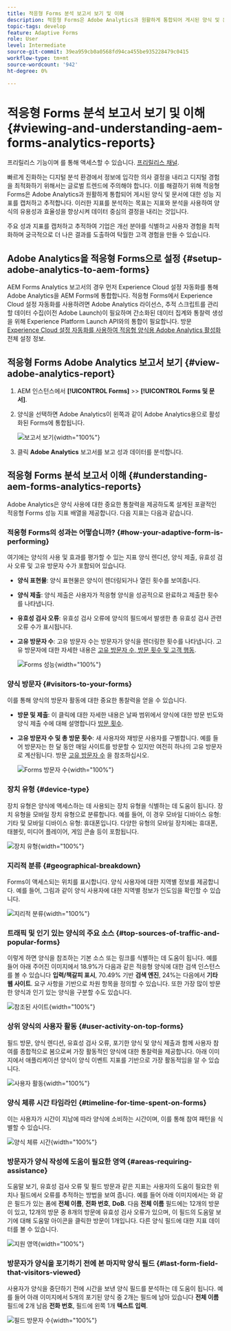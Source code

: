 ```yaml
---
title: 적응형 Forms 분석 보고서 보기 및 이해
description: 적응형 Forms은 Adobe Analytics과 원활하게 통합되어 게시된 양식 및 문서에 대한 성능 지표를 캡처하고 추적합니다.
topic-tags: develop
feature: Adaptive Forms
role: User
level: Intermediate
source-git-commit: 39ea959cb0a0568fd94ca455be935228479c0415
workflow-type: tm+mt
source-wordcount: '942'
ht-degree: 0%

---
```



# 적응형 Forms 분석 보고서 보기 및 이해 {#viewing-and-understanding-aem-forms-analytics-reports}

<span class="preview"> 프리릴리스 기능이며 를 통해 액세스할 수 있습니다. [프리릴리스 채널](https://experienceleague.adobe.com/docs/experience-manager-cloud-service/content/release-notes/prerelease.html#new-features). </span>

빠르게 진화하는 디지털 분석 환경에서 정보에 입각한 의사 결정을 내리고 디지털 경험을 최적화하기 위해서는 글로벌 트렌드에 주의해야 합니다. 이를 해결하기 위해 적응형 Forms은 Adobe Analytics과 원활하게 통합되어 게시된 양식 및 문서에 대한 성능 지표를 캡처하고 추적합니다. 이러한 지표를 분석하는 목표는 지표와 분석을 사용하여 양식의 유용성과 효율성을 향상시켜 데이터 중심의 결정을 내리는 것입니다.

주요 성과 지표를 캡처하고 추적하여 기업은 개선 분야를 식별하고 사용자 경험을 최적화하며 궁극적으로 더 나은 결과를 도출하여 탁월한 고객 경험을 만들 수 있습니다.

## Adobe Analytics을 적응형 Forms으로 설정 {#setup-adobe-analytics-to-aem-forms}

AEM Forms Analytics 보고서의 경우 먼저 Experience Cloud 설정 자동화를 통해 Adobe Analytics을 AEM Forms에 통합합니다. 적응형 Forms에서 Experience Cloud 설정 자동화를 사용하려면 Adobe Analytics 라이선스, 추적 스크립트를 관리할 데이터 수집(이전 Adobe Launch)이 필요하며 간소화된 데이터 집계와 통찰력 생성을 위해 Experience Platform Launch API와의 통합이 필요합니다. 방문 [Experience Cloud 설정 자동화를 사용하여 적응형 양식용 Adobe Analytics 활성화](/help/forms/forms-experience-cloud-setup-automation.md) 전체 설정 정보.

## 적응형 Forms Adobe Analytics 보고서 보기 {#view-adobe-analytics-report}

1. AEM 인스턴스에서 **[!UICONTROL Forms]** >> **[!UICONTROL Forms 및 문서]**.
1. 양식을 선택하면 Adobe Analytics이 왼쪽과 같이 Adobe Analytics용으로 활성화된 Forms에 통합됩니다.

   ![보고서 보기](assets/activ-aa.png){width="100%"}

1. 클릭 **Adobe Analytics** 보고서를 보고 성과 데이터를 분석합니다.

## 적응형 Forms 분석 보고서 이해 {#understanding-aem-forms-analytics-reports}

Adobe Analytics은 양식 사용에 대한 중요한 통찰력을 제공하도록 설계된 포괄적인 적응형 Forms 성능 지표 배열을 제공합니다. 다음 지표는 다음과 같습니다.

### **적응형 Forms의 성과는 어떻습니까?** {#how-your-adaptive-form-is-performing}

여기에는 양식의 사용 및 효과를 평가할 수 있는 지표 양식 렌디션, 양식 제출, 유효성 검사 오류 및 고유 방문자 수가 포함되어 있습니다.

* **양식 표현물**: 양식 표현물은 양식이 렌더링되거나 열린 횟수를 보여줍니다.

* **양식 제출**: 양식 제출은 사용자가 적응형 양식을 성공적으로 완료하고 제출한 횟수를 나타냅니다.

* **유효성 검사 오류**: 유효성 검사 오류에 양식의 필드에서 발생한 총 유효성 검사 관련 오류 수가 표시됩니다.

* **고유 방문자 수**: 고유 방문자 수는 방문자가 양식을 렌더링한 횟수를 나타냅니다. 고유 방문자에 대한 자세한 내용은 [고유 방문자 수, 방문 횟수 및 고객 행동](https://experienceleague.adobe.com/docs/analytics/components/metrics/visits.html).

  ![Forms 성능](assets/forms-performance.png){width="100%"}

### **양식 방문자** {#visitors-to-your-forms}

이를 통해 양식의 방문자 활동에 대한 중요한 통찰력을 얻을 수 있습니다.

* **방문 및 제출**: 이 클릭에 대한 자세한 내용은 날짜 범위에서 양식에 대한 방문 빈도와 양식 제출 수에 대해 설명합니다 [방문 횟수](https://experienceleague.adobe.com/docs/analytics/components/metrics/visits.html).
* **고유 방문자 수 및 총 방문 횟수**: 새 사용자와 재방문 사용자를 구별합니다. 예를 들어 방문자는 한 달 동안 매일 사이트를 방문할 수 있지만 여전히 하나의 고유 방문자로 계산됩니다. 방문 [고유 방문자 수](https://experienceleague.adobe.com/docs/analytics/components/metrics/unique-visitors.html) 을 참조하십시오.

  ![Forms 방문자 수](assets/forms-visitors.png){width="100%"}

### **장치 유형** {#device-type}

장치 유형은 양식에 액세스하는 데 사용되는 장치 유형을 식별하는 데 도움이 됩니다. 장치 유형을 모바일 장치 유형으로 분류합니다. 예를 들어, 이 경우 모바일 디바이스 유형: 기타 및 모바일 디바이스 유형: 휴대폰입니다. 다양한 유형의 모바일 장치에는 휴대폰, 태블릿, 미디어 플레이어, 게임 콘솔 등이 포함됩니다.

![장치 유형](assets/device-type.png){width="100%"}

### **지리적 분류** {#geographical-breakdown}

Forms이 액세스되는 위치를 표시합니다. 양식 사용자에 대한 지역별 정보를 제공합니다. 예를 들어, 그림과 같이 양식 사용자에 대한 지역별 정보가 인도임을 확인할 수 있습니다.

![지리적 분류](assets/geographical-breakdown.png){width="100%"}

### **트래픽 및 인기 있는 양식의 주요 소스** {#top-sources-of-traffic-and-popular-forms}

이렇게 하면 양식을 참조하는 기본 소스 또는 링크를 식별하는 데 도움이 됩니다. 예를 들어 아래 주어진 이미지에서 18.9%가 다음과 같은 적응형 양식에 대한 검색 인스턴스를 볼 수 있습니다 **입력/책갈피 표시**, 70.49% 기반 **검색 엔진**, 24%는 다음에서 **기타 웹 사이트**. 요구 사항을 기반으로 차원 항목을 정의할 수 있습니다. 또한 가장 많이 방문한 양식과 인기 있는 양식을 구분할 수도 있습니다.

![참조된 사이트](assets/referred-sites.png){width="100%"}

### **상위 양식의 사용자 활동** {#user-activity-on-top-forms}

필드 방문, 양식 렌디션, 유효성 검사 오류, 포기한 양식 및 양식 제출과 함께 사용자 참여를 종합적으로 봄으로써 가장 활동적인 양식에 대한 통찰력을 제공합니다. 아래 이미지에서 애플리케이션 양식이 양식 이벤트 지표를 기반으로 가장 활동적임을 알 수 있습니다.

![사용자 활동](assets/user-activity.png){width="100%"}

### **양식 체류 시간 타임라인** {#timeline-for-time-spent-on-forms}

이는 사용자가 시간이 지남에 따라 양식에 소비하는 시간이며, 이를 통해 참여 패턴을 식별할 수 있습니다.

![양식 체류 시간](assets/time-spent-on-forms.png){width="100%"}

### **방문자가 양식 작성에 도움이 필요한 영역** {#areas-requiring-assistance}

도움말 보기, 유효성 검사 오류 및 필드 방문과 같은 지표는 사용자의 도움이 필요한 위치나 필드에서 오류를 추적하는 방법을 보여 줍니다. 예를 들어 아래 이미지에서는 와 같은 필드가 있는 폼에 **전체 이름**, **전화 번호**, **DoB**. 다음 **전체 이름** 필드에는 12개의 방문이 있고, 12개의 방문 중 8개의 방문에 유효성 검사 오류가 있으며, 이 필드의 도움말 보기에 대해 도움말 아이콘을 클릭한 방문이 1개입니다. 다른 양식 필드에 대한 지표 데이터를 볼 수 있습니다.

![지원 영역](assets/assisting-areas.png){width="100%"}

### **방문자가 양식을 포기하기 전에 본 마지막 양식 필드** {#last-form-field-that-visitors-viewed}

사용자가 양식을 중단하기 전에 시간을 보낸 양식 필드를 분석하는 데 도움이 됩니다. 예를 들어 아래 이미지에서 5개의 포기된 양식 중 2개는 필드에 남아 있습니다 **전체 이름**&#x200B;필드에 2개 남음 **전화 번호**, 필드에 왼쪽 1개 **텍스트 입력**.

![필드 방문자 수](assets/field-visitors.png){width="100%"}
